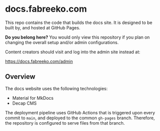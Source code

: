 # docs.fabreeko.com

This repo contains the code that builds the docs site.  It is designed to be built by, and hosted at GitHub Pages.  

**Do you belong here?** You would only view this repository if you plan on changing the overall setup and/or admin configurations.  

Content creators should visit and log into the admin site instead at:

https://docs.fabreeko.com/admin

## Overview

The docs website uses the following technologies:

- Material for MkDocs
- Decap CMS

The deployment pipeline uses GitHub Actions that is triggered upon every commit to `main`, and deployed to the common `gh-pages` branch.  Therefore, the repository is configured to serve files from that branch.



